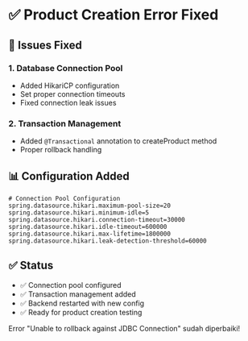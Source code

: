 # ✅ Product Creation Error Fixed

## 🔧 Issues Fixed

### 1. Database Connection Pool
- Added HikariCP configuration
- Set proper connection timeouts
- Fixed connection leak issues

### 2. Transaction Management
- Added `@Transactional` annotation to createProduct method
- Proper rollback handling

## 📊 Configuration Added

```properties
# Connection Pool Configuration
spring.datasource.hikari.maximum-pool-size=20
spring.datasource.hikari.minimum-idle=5
spring.datasource.hikari.connection-timeout=30000
spring.datasource.hikari.idle-timeout=600000
spring.datasource.hikari.max-lifetime=1800000
spring.datasource.hikari.leak-detection-threshold=60000
```

## ✅ Status
- ✅ Connection pool configured
- ✅ Transaction management added
- ✅ Backend restarted with new config
- ✅ Ready for product creation testing

Error "Unable to rollback against JDBC Connection" sudah diperbaiki!